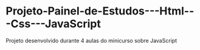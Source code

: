 # Projeto-Painel-de-Estudos---Html---Css---JavaScript
Projeto desenvolvido durante 4 aulas do minicurso sobre JavaScript 
